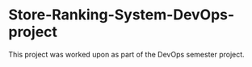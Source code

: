 # Store-Ranking-System-DevOps-project
This project was worked upon as part of the DevOps semester project.
